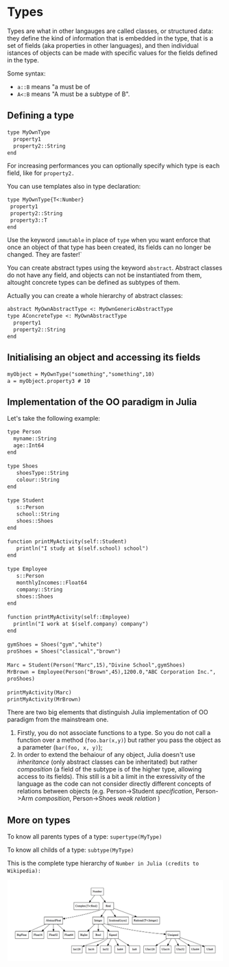 # Types

Types are what in other langauges are called classes, or structured data: they define the kind of information that is embedded in the type, that is a set of fields (aka properties in other languages), and then individual istances of objects can be made with specific values for the fields defined in the type.

Some syntax:

* `a::B` means "a must be of 
* `A<:B` means "A must be a subtype of B".

## Defining a type

```
type MyOwnType
  property1
  property2::String
end
```

For increasing performances you can optionally specify which type is each field, like for `property2.`

You can use templates also in type declaration:

```
type MyOwnType{T<:Number}
 property1
 property2::String
 property3::T
end
```

Use the keyword `immutable` in place of `type` when you want enforce that once an object of that type has been created, its fields can no longer be changed. They are faster!`

You can create abstract types using the keyword `abstract`. Abstract classes do not have any field, and objects can not be instantiated from them, altought concrete types can be defined as subtypes of them.

Actually you can create a whole hierarchy of abstract classes:

```
abstract MyOwnAbstractType <: MyOwnGenericAbstractType
type AConcreteType <: MyOwnAbstractType
  property1
  property2::String
end
```

## Initialising an object and accessing its fields

```
myObject = MyOwnType("something","something",10)
a = myObject.property3 # 10
```

## Implementation of the OO paradigm in Julia

Let's take the following example:
```
type Person
  myname::String
  age::Int64
end

type Shoes
   shoesType::String
   colour::String
end

type Student
   s::Person
   school::String
   shoes::Shoes
end

function printMyActivity(self::Student)
   println("I study at $(self.school) school")
end

type Employee
   s::Person
   monthlyIncomes::Float64
   company::String
   shoes::Shoes
end

function printMyActivity(self::Employee)
  println("I work at $(self.company) company")
end

gymShoes = Shoes("gym","white")
proShoes = Shoes("classical","brown")

Marc = Student(Person("Marc",15),"Divine School",gymShoes)
MrBrown = Employee(Person("Brown",45),1200.0,"ABC Corporation Inc.", proShoes)

printMyActivity(Marc)
printMyActivity(MrBrown)
```

There are two big elements that distinguish Julia implementation of OO paradigm from the mainstream one.

1. Firstly, you do not associate functions to a type. So you do not call a function over a method (`foo.bar(x,y)`) but rather you pass the object as a parameter (`bar(foo, x, y)`);
2. In order to extend the behaiour of any object, Julia doesn't use _inheritance_ (only abstract classes can be inheritated) but rather _composition_ (a field of the subtype is of the higher type, allowing access to its fields). This still is a bit a limit in the exressivity of the language as the code can not consider directly different concepts of relations between objects (e.g. Person->Student _specification_, Person->Arm _composition_, Person->Shoes _weak relation_ )


## More on types

To know all parents types of a type:  `supertype(MyType)`

To know all childs of a type:  `subtype(MyType)`

This is the complete type hierarchy of `Number in Julia (credits to Wikipedia):`

![](/imgs/type_hierarchy_for_julia_numbers.png)




